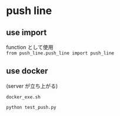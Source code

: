 # push line
## use import
function として使用  
`from push_line.push_line import push_line`

## use docker
(server が立ち上がる)  

`docker_exe.sh`

`python test_push.py`
